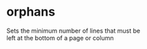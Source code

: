 # orphans

Sets the minimum number of lines that must be  
left at the bottom of a page or column  
